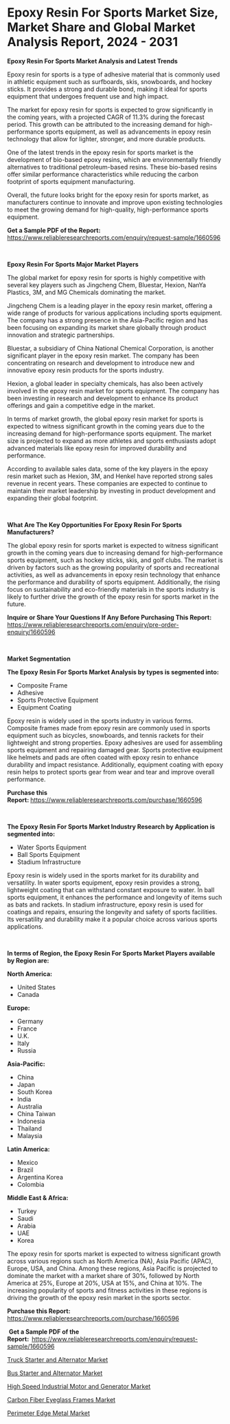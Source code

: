 <p><h1>Epoxy Resin For Sports Market Size, Market Share and Global Market Analysis Report, 2024 - 2031</h1></p><p><strong>Epoxy Resin For Sports Market Analysis and Latest Trends</strong></p>
<p><p>Epoxy resin for sports is a type of adhesive material that is commonly used in athletic equipment such as surfboards, skis, snowboards, and hockey sticks. It provides a strong and durable bond, making it ideal for sports equipment that undergoes frequent use and high impact.</p><p>The market for epoxy resin for sports is expected to grow significantly in the coming years, with a projected CAGR of 11.3% during the forecast period. This growth can be attributed to the increasing demand for high-performance sports equipment, as well as advancements in epoxy resin technology that allow for lighter, stronger, and more durable products.</p><p>One of the latest trends in the epoxy resin for sports market is the development of bio-based epoxy resins, which are environmentally friendly alternatives to traditional petroleum-based resins. These bio-based resins offer similar performance characteristics while reducing the carbon footprint of sports equipment manufacturing.</p><p>Overall, the future looks bright for the epoxy resin for sports market, as manufacturers continue to innovate and improve upon existing technologies to meet the growing demand for high-quality, high-performance sports equipment.</p></p>
<p><strong>Get a Sample PDF of the Report:&nbsp;</strong> <a href="https://www.reliableresearchreports.com/enquiry/request-sample/1660596">https://www.reliableresearchreports.com/enquiry/request-sample/1660596</a></p>
<p>&nbsp;</p>
<p><strong>Epoxy Resin For Sports Major Market Players</strong></p>
<p><p>The global market for epoxy resin for sports is highly competitive with several key players such as Jingcheng Chem, Bluestar, Hexion, NanYa Plastics, 3M, and MG Chemicals dominating the market. </p><p>Jingcheng Chem is a leading player in the epoxy resin market, offering a wide range of products for various applications including sports equipment. The company has a strong presence in the Asia-Pacific region and has been focusing on expanding its market share globally through product innovation and strategic partnerships.</p><p>Bluestar, a subsidiary of China National Chemical Corporation, is another significant player in the epoxy resin market. The company has been concentrating on research and development to introduce new and innovative epoxy resin products for the sports industry. </p><p>Hexion, a global leader in specialty chemicals, has also been actively involved in the epoxy resin market for sports equipment. The company has been investing in research and development to enhance its product offerings and gain a competitive edge in the market.</p><p>In terms of market growth, the global epoxy resin market for sports is expected to witness significant growth in the coming years due to the increasing demand for high-performance sports equipment. The market size is projected to expand as more athletes and sports enthusiasts adopt advanced materials like epoxy resin for improved durability and performance.</p><p>According to available sales data, some of the key players in the epoxy resin market such as Hexion, 3M, and Henkel have reported strong sales revenue in recent years. These companies are expected to continue to maintain their market leadership by investing in product development and expanding their global footprint.</p></p>
<p>&nbsp;</p>
<p><strong>What Are The Key Opportunities For Epoxy Resin For Sports Manufacturers?</strong></p>
<p><p>The global epoxy resin for sports market is expected to witness significant growth in the coming years due to increasing demand for high-performance sports equipment, such as hockey sticks, skis, and golf clubs. The market is driven by factors such as the growing popularity of sports and recreational activities, as well as advancements in epoxy resin technology that enhance the performance and durability of sports equipment. Additionally, the rising focus on sustainability and eco-friendly materials in the sports industry is likely to further drive the growth of the epoxy resin for sports market in the future.</p></p>
<p><strong>Inquire or Share Your Questions If Any Before Purchasing This Report:</strong> <a href="https://www.reliableresearchreports.com/enquiry/pre-order-enquiry/1660596">https://www.reliableresearchreports.com/enquiry/pre-order-enquiry/1660596</a></p>
<p>&nbsp;</p>
<p><strong>Market Segmentation</strong></p>
<p><strong>The Epoxy Resin For Sports Market Analysis by types is segmented into:</strong></p>
<p><ul><li>Composite Frame</li><li>Adhesive</li><li>Sports Protective Equipment</li><li>Equipment Coating</li></ul></p>
<p><p>Epoxy resin is widely used in the sports industry in various forms. Composite frames made from epoxy resin are commonly used in sports equipment such as bicycles, snowboards, and tennis rackets for their lightweight and strong properties. Epoxy adhesives are used for assembling sports equipment and repairing damaged gear. Sports protective equipment like helmets and pads are often coated with epoxy resin to enhance durability and impact resistance. Additionally, equipment coating with epoxy resin helps to protect sports gear from wear and tear and improve overall performance.</p></p>
<p><strong>Purchase this Report:&nbsp;</strong><a href="https://www.reliableresearchreports.com/purchase/1660596">https://www.reliableresearchreports.com/purchase/1660596</a></p>
<p>&nbsp;</p>
<p><strong>The Epoxy Resin For Sports Market Industry Research by Application is segmented into:</strong></p>
<p><ul><li>Water Sports Equipment</li><li>Ball Sports Equipment</li><li>Stadium Infrastructure</li></ul></p>
<p><p>Epoxy resin is widely used in the sports market for its durability and versatility. In water sports equipment, epoxy resin provides a strong, lightweight coating that can withstand constant exposure to water. In ball sports equipment, it enhances the performance and longevity of items such as bats and rackets. In stadium infrastructure, epoxy resin is used for coatings and repairs, ensuring the longevity and safety of sports facilities. Its versatility and durability make it a popular choice across various sports applications.</p></p>
<p>&nbsp;</p>
<p><strong>In terms of Region, the Epoxy Resin For Sports Market Players available by Region are:</strong></p>
<p>
    <p> <strong> North America: </strong>
        <ul>
            <li>United States</li>
            <li>Canada</li>
        </ul>
        </p> 
    <p> <strong> Europe: </strong>
        <ul>
            <li>Germany</li>
            <li>France</li>
            <li>U.K.</li>
            <li>Italy</li>
            <li>Russia</li>
        </ul>
        </p> 
    <p> <strong> Asia-Pacific: </strong>
        <ul>
            <li>China</li>
            <li>Japan</li>
            <li>South Korea</li>
            <li>India</li>
            <li>Australia</li>
            <li>China Taiwan</li>
            <li>Indonesia</li>
            <li>Thailand</li>
            <li>Malaysia</li>
        </ul>
        </p> 
    <p> <strong> Latin America: </strong>
        <ul>
            <li>Mexico</li>
            <li>Brazil</li>
            <li>Argentina Korea</li>
            <li>Colombia</li>
        </ul>
        </p> 
    <p> <strong> Middle East & Africa: </strong>
        <ul>
            <li>Turkey</li>
            <li>Saudi</li>
            <li>Arabia</li>
            <li>UAE</li>
            <li>Korea</li>
        </ul>
    </p>
    </p>
<p><p>The epoxy resin for sports market is expected to witness significant growth across various regions such as North America (NA), Asia Pacific (APAC), Europe, USA, and China. Among these regions, Asia Pacific is projected to dominate the market with a market share of 30%, followed by North America at 25%, Europe at 20%, USA at 15%, and China at 10%. The increasing popularity of sports and fitness activities in these regions is driving the growth of the epoxy resin market in the sports sector.</p></p>
<p><strong>Purchase this Report: </strong><a href="https://www.reliableresearchreports.com/purchase/1660596">https://www.reliableresearchreports.com/purchase/1660596</a></p>
<p>&nbsp;<strong>Get a Sample PDF of the Report:&nbsp;&nbsp;</strong><a href="https://www.reliableresearchreports.com/enquiry/request-sample/1660596">https://www.reliableresearchreports.com/enquiry/request-sample/1660596</a></p>
<p><strong></strong></p>
<p><p><a href="https://frill-swim-3cd.notion.site/Truck-Starter-and-Alternator-Market-Size-Share-Trends-Analysis-Report-By-Material-By-Type-By-En-05ff65ef810e4d7ca21c3f88075accab">Truck Starter and Alternator Market</a></p><p><a href="https://cautious-neon-760.notion.site/Bus-Starter-and-Alternator-Market-Size-Growth-and-Forecast-from-2024-2031-38b380f8b1ed4623b5714e2003cc1931">Bus Starter and Alternator Market</a></p><p><a href="https://spotless-saver-8fd.notion.site/High-Speed-Industrial-Motor-and-Generator-Market-Size-Market-Share-and-Global-Market-Analysis-Repor-fcd530bc0a214604a2b8e6bece8238d5">High Speed Industrial Motor and Generator Market</a></p><p><a href="https://view.publitas.com/reportprime-1/carbon-fiber-eyeglass-frames-market-dynamics-2024-2031-also-about-its-market-trends-projections-and-opportunities/">Carbon Fiber Eyeglass Frames Market</a></p><p><a href="https://view.publitas.com/reportprime-1/perimeter-edge-metal-market-analysis-examines-its-scope-on-growth-opportunities-and-forecasted-trends-spanning-from-2024-to-2031/">Perimeter Edge Metal Market</a></p></p>